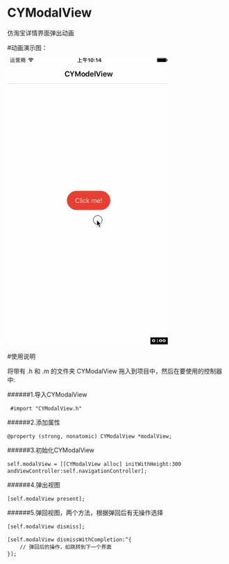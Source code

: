 # CYModalView

仿淘宝详情界面弹出动画

#动画演示图：

![动画演示图](https://github.com/lichangyou/CYModalView/blob/master/%E5%8A%A8%E7%94%BB%E6%BC%94%E7%A4%BA%E5%9B%BE.gif)

#使用说明

将带有 .h 和 .m 的文件夹 CYModalView 拖入到项目中，然后在要使用的控制器中:

######1.导入CYModalView

```objc
 #import "CYModalView.h" 
```
######2.添加属性

```objc
@property (strong, nonatomic) CYModalView *modalView;
```
######3.初始化CYModalView

```objc    
self.modalView = [[CYModalView alloc] initWithHeight:300 andViewController:self.navigationController];
```
######4.弹出视图

```objc
[self.modalView present];
```
######5.弹回视图，两个方法，根据弹回后有无操作选择

```objc
[self.modalView dismiss];
```

```objc
[self.modalView dismissWithCompletion:^{
    // 弹回后的操作，如跳转到下一个界面
}];

```
